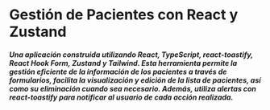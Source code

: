 # Gestión de Pacientes con React y Zustand

##### Una aplicación construida utilizando React, TypeScript, react-toastify, React Hook Form, Zustand y Tailwind. Esta herramienta permite la gestión eficiente de la información de los pacientes a través de formularios, facilita la visualización y edición de la lista de pacientes, así como su eliminación cuando sea necesario. Además, utiliza alertas con react-toastify para notificar al usuario de cada acción realizada.

